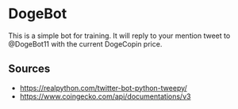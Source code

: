 # DogeBot
This is a simple bot for training. It will reply to your mention tweet to @DogeBot11 with the current DogeCopin price.
## Sources
* https://realpython.com/twitter-bot-python-tweepy/
* https://www.coingecko.com/api/documentations/v3